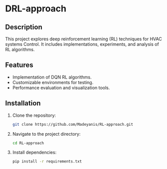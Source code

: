 # DRL-approach

## Description
This project explores deep reinforcement learning (RL) techniques for HVAC systems Control. It includes implementations, experiments, and analysis of RL algorithms.

## Features
- Implementation of DQN RL algorithms.
- Customizable environments for testing.
- Performance evaluation and visualization tools.

## Installation
1. Clone the repository:
    ```bash
    git clone https://github.com/Madeyanis/RL-approach.git
    ```
2. Navigate to the project directory:
    ```bash
    cd RL-approach
    ```
3. Install dependencies:
    ```bash
    pip install -r requirements.txt
    ```
